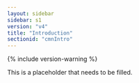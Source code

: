```yaml
---
layout: sidebar
sidebar: s1
version: "v4"
title: "Introduction"
sectionid: "cmnIntro"
---
```


{% include version-warning %}

This is a placeholder that needs to be filled.

